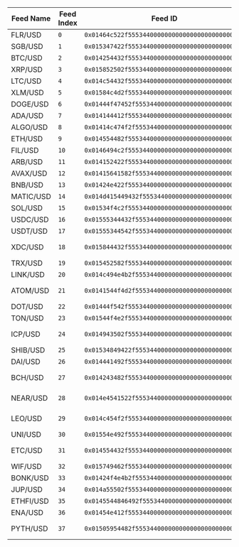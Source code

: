 | **Feed Name** | **Feed Index** | **Feed ID**                                    | **Base Asset**    | **Decimals** | **Category** |
| ------------- | -------------- | ---------------------------------------------- | ----------------- | ------------ | ------------ |
| FLR/USD       | `0`            | `0x01464c522f55534400000000000000000000000000` | Flare             | 7            | Crypto       |
| SGB/USD       | `1`            | `0x015347422f55534400000000000000000000000000` | Songbird          | 8            | Crypto       |
| BTC/USD       | `2`            | `0x014254432f55534400000000000000000000000000` | Bitcoin           | 2            | Crypto       |
| XRP/USD       | `3`            | `0x015852502f55534400000000000000000000000000` | XRP               | 6            | Crypto       |
| LTC/USD       | `4`            | `0x014c54432f55534400000000000000000000000000` | Litecoin          | 5            | Crypto       |
| XLM/USD       | `5`            | `0x01584c4d2f55534400000000000000000000000000` | Stellar           | 6            | Crypto       |
| DOGE/USD      | `6`            | `0x01444f47452f555344000000000000000000000000` | Dogecoin          | 6            | Crypto       |
| ADA/USD       | `7`            | `0x014144412f55534400000000000000000000000000` | Cardano           | 6            | Crypto       |
| ALGO/USD      | `8`            | `0x01414c474f2f555344000000000000000000000000` | Algorand          | 6            | Crypto       |
| ETH/USD       | `9`            | `0x014554482f55534400000000000000000000000000` | Ethereum          | 3            | Crypto       |
| FIL/USD       | `10`           | `0x0146494c2f55534400000000000000000000000000` | Filecoin          | 5            | Crypto       |
| ARB/USD       | `11`           | `0x014152422f55534400000000000000000000000000` | Arbitrum          | 6            | Crypto       |
| AVAX/USD      | `12`           | `0x01415641582f555344000000000000000000000000` | Avalanche         | 5            | Crypto       |
| BNB/USD       | `13`           | `0x01424e422f55534400000000000000000000000000` | BNB               | 4            | Crypto       |
| MATIC/USD     | `14`           | `0x014d415449432f5553440000000000000000000000` | Polygon           | 6            | Crypto       |
| SOL/USD       | `15`           | `0x01534f4c2f55534400000000000000000000000000` | Solana            | 4            | Crypto       |
| USDC/USD      | `16`           | `0x01555344432f555344000000000000000000000000` | USDC              | 5            | Crypto       |
| USDT/USD      | `17`           | `0x01555344542f555344000000000000000000000000` | Tether            | 5            | Crypto       |
| XDC/USD       | `18`           | `0x015844432f55534400000000000000000000000000` | XDC Network       | 7            | Crypto       |
| TRX/USD       | `19`           | `0x015452582f55534400000000000000000000000000` | TRON              | 6            | Crypto       |
| LINK/USD      | `20`           | `0x014c494e4b2f555344000000000000000000000000` | Chainlink         | 5            | Crypto       |
| ATOM/USD      | `21`           | `0x0141544f4d2f555344000000000000000000000000` | Cosmos Hub        | 5            | Crypto       |
| DOT/USD       | `22`           | `0x01444f542f55534400000000000000000000000000` | Polkadot          | 5            | Crypto       |
| TON/USD       | `23`           | `0x01544f4e2f55534400000000000000000000000000` | Toncoin           | 5            | Crypto       |
| ICP/USD       | `24`           | `0x014943502f55534400000000000000000000000000` | Internet Computer | 5            | Crypto       |
| SHIB/USD      | `25`           | `0x01534849422f555344000000000000000000000000` | Shiba Inu         | 10           | Crypto       |
| DAI/USD       | `26`           | `0x014441492f55534400000000000000000000000000` | Dai               | 5            | Crypto       |
| BCH/USD       | `27`           | `0x014243482f55534400000000000000000000000000` | Bitcoin Cash      | 4            | Crypto       |
| NEAR/USD      | `28`           | `0x014e4541522f555344000000000000000000000000` | NEAR Protocol     | 5            | Crypto       |
| LEO/USD       | `29`           | `0x014c454f2f55534400000000000000000000000000` | LEO Token         | 5            | Crypto       |
| UNI/USD       | `30`           | `0x01554e492f55534400000000000000000000000000` | Uniswap           | 5            | Crypto       |
| ETC/USD       | `31`           | `0x014554432f55534400000000000000000000000000` | Ethereum Classic  | 5            | Crypto       |
| WIF/USD       | `32`           | `0x015749462f55534400000000000000000000000000` | dogwifhat         | 5            | Crypto       |
| BONK/USD      | `33`           | `0x01424f4e4b2f555344000000000000000000000000` | Bonk              | 10           | Crypto       |
| JUP/USD       | `34`           | `0x014a55502f55534400000000000000000000000000` | Jupiter           | 5            | Crypto       |
| ETHFI/USD     | `35`           | `0x0145544846492f5553440000000000000000000000` | Ether.fi          | 5            | Crypto       |
| ENA/USD       | `36`           | `0x01454e412f55534400000000000000000000000000` | Ethena            | 6            | Crypto       |
| PYTH/USD      | `37`           | `0x01505954482f555344000000000000000000000000` | Pyth Network      | 6            | Crypto       |
